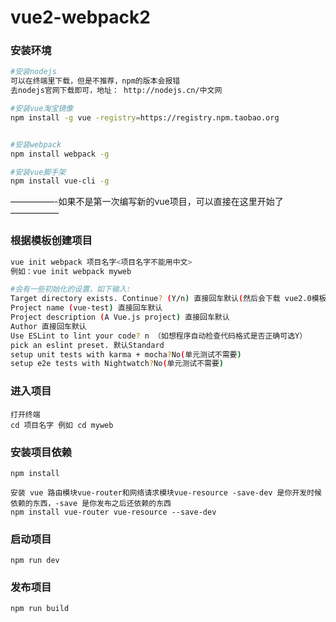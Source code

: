 # vue2-webpack2
### 安装环境
```bash
#安装nodejs 
可以在终端里下载，但是不推荐，npm的版本会报错 
去nodejs官网下载即可，地址： http://nodejs.cn/中文网

#安装vue淘宝镜像 
npm install -g vue -registry=https://registry.npm.taobao.org


#安装webpack 
npm install webpack -g

#安装vue脚手架 
npm install vue-cli -g
```

—————-如果不是第一次编写新的vue项目，可以直接在这里开始了—————–

### 根据模板创建项目 
```bash
vue init webpack 项目名字<项目名字不能用中文>
例如：vue init webpack myweb

#会有一些初始化的设置，如下输入: 
Target directory exists. Continue? (Y/n) 直接回车默认(然后会下载 vue2.0模板，这里可能需要连代理) 
Project name (vue-test) 直接回车默认 
Project description (A Vue.js project) 直接回车默认 
Author 直接回车默认 
Use ESLint to lint your code? n （如想程序自动检查代码格式是否正确可选Y）
pick an eslint preset. 默认Standard 
setup unit tests with karma + mocha?No(单元测试不需要) 
setup e2e tests with Nightwatch?No(单元测试不需要)
```

### 进入项目 
```
打开终端 
cd 项目名字 例如 cd myweb
```

### 安装项目依赖 
```
npm install

安装 vue 路由模块vue-router和网络请求模块vue-resource -save-dev 是你开发时候依赖的东西，-save 是你发布之后还依赖的东西 
npm install vue-router vue-resource --save-dev
```
### 启动项目 
```
npm run dev
```

### 发布项目 
```
npm run build
```
